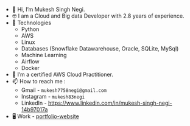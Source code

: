 - 👋 Hi, I’m Mukesh Singh Negi.
- 🤓 I am a Cloud and Big data Developer with 2.8 years of experience.
- 🤖 Technologies
  - Python
  - AWS
  - Linux
  - Databases (Snowflake Datawarehouse, Oracle, SQLite, MySql)
  - Machine Learning
  - Airflow
  - Docker
- 🌱 I’m a certified AWS Cloud Practitioner.
- 📫 How to reach me :
  - Gmail - `mukesh7758negi@gmail.com`
  - Instagram - `mukesh83negi`
  - LinkedIn - https://www.linkedin.com/in/mukesh-singh-negi-14b97017a
- 🖥️ Work - [portfolio-website](https://my-portfolio-92c3e.firebaseapp.com/)

<!---
negi153/negi153 is a ✨ special ✨ repository because its `README.md` (this file) appears on your GitHub profile.
You can click the Preview link to take a look at your changes.
--->
